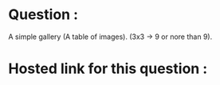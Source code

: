 # Question :
A simple gallery (A table of images). (3x3 -> 9 or nore than 9).
# Hosted link for this question :
